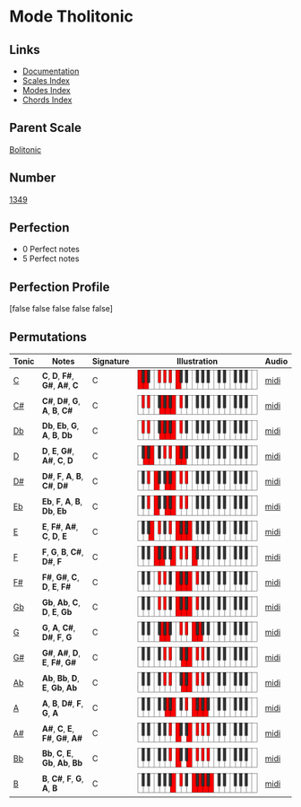 # Mode Tholitonic

## Links

- [Documentation](index.md)
- [Scales Index](Scales.md)
- [Modes Index](Modes.md)
- [Chords Index](Chords.md)

## Parent Scale

[Bolitonic](ScaleBolitonic.md)

## Number

[1349](https://ianring.com/musictheory/scales/1349)

## Perfection

- 0 Perfect notes
- 5 Perfect notes

## Perfection Profile

[false false false false false]

## Permutations

| Tonic | Notes | Signature | Illustration | Audio |
|-------|-------|-----------|--------------|-------|
| [C](ModeCNaturalTholitonic.md) | **C**, **D**, **F#**, **G#**, **A#**, **C** | C | ![CNaturalTholitonic](ModeCNaturalTholitonic.png) | [midi](https://github.com/edipermadi/music/blob/main/docs/ModeCNaturalTholitonic.mid?raw=true) |
| [C#](ModeCSharpTholitonic.md) | **C#**, **D#**, **G**, **A**, **B**, **C#** | C | ![CSharpTholitonic](ModeCSharpTholitonic.png) | [midi](https://github.com/edipermadi/music/blob/main/docs/ModeCSharpTholitonic.mid?raw=true) |
| [Db](ModeDFlatTholitonic.md) | **Db**, **Eb**, **G**, **A**, **B**, **Db** | C | ![DFlatTholitonic](ModeDFlatTholitonic.png) | [midi](https://github.com/edipermadi/music/blob/main/docs/ModeDFlatTholitonic.mid?raw=true) |
| [D](ModeDNaturalTholitonic.md) | **D**, **E**, **G#**, **A#**, **C**, **D** | C | ![DNaturalTholitonic](ModeDNaturalTholitonic.png) | [midi](https://github.com/edipermadi/music/blob/main/docs/ModeDNaturalTholitonic.mid?raw=true) |
| [D#](ModeDSharpTholitonic.md) | **D#**, **F**, **A**, **B**, **C#**, **D#** | C | ![DSharpTholitonic](ModeDSharpTholitonic.png) | [midi](https://github.com/edipermadi/music/blob/main/docs/ModeDSharpTholitonic.mid?raw=true) |
| [Eb](ModeEFlatTholitonic.md) | **Eb**, **F**, **A**, **B**, **Db**, **Eb** | C | ![EFlatTholitonic](ModeEFlatTholitonic.png) | [midi](https://github.com/edipermadi/music/blob/main/docs/ModeEFlatTholitonic.mid?raw=true) |
| [E](ModeENaturalTholitonic.md) | **E**, **F#**, **A#**, **C**, **D**, **E** | C | ![ENaturalTholitonic](ModeENaturalTholitonic.png) | [midi](https://github.com/edipermadi/music/blob/main/docs/ModeENaturalTholitonic.mid?raw=true) |
| [F](ModeFNaturalTholitonic.md) | **F**, **G**, **B**, **C#**, **D#**, **F** | C | ![FNaturalTholitonic](ModeFNaturalTholitonic.png) | [midi](https://github.com/edipermadi/music/blob/main/docs/ModeFNaturalTholitonic.mid?raw=true) |
| [F#](ModeFSharpTholitonic.md) | **F#**, **G#**, **C**, **D**, **E**, **F#** | C | ![FSharpTholitonic](ModeFSharpTholitonic.png) | [midi](https://github.com/edipermadi/music/blob/main/docs/ModeFSharpTholitonic.mid?raw=true) |
| [Gb](ModeGFlatTholitonic.md) | **Gb**, **Ab**, **C**, **D**, **E**, **Gb** | C | ![GFlatTholitonic](ModeGFlatTholitonic.png) | [midi](https://github.com/edipermadi/music/blob/main/docs/ModeGFlatTholitonic.mid?raw=true) |
| [G](ModeGNaturalTholitonic.md) | **G**, **A**, **C#**, **D#**, **F**, **G** | C | ![GNaturalTholitonic](ModeGNaturalTholitonic.png) | [midi](https://github.com/edipermadi/music/blob/main/docs/ModeGNaturalTholitonic.mid?raw=true) |
| [G#](ModeGSharpTholitonic.md) | **G#**, **A#**, **D**, **E**, **F#**, **G#** | C | ![GSharpTholitonic](ModeGSharpTholitonic.png) | [midi](https://github.com/edipermadi/music/blob/main/docs/ModeGSharpTholitonic.mid?raw=true) |
| [Ab](ModeAFlatTholitonic.md) | **Ab**, **Bb**, **D**, **E**, **Gb**, **Ab** | C | ![AFlatTholitonic](ModeAFlatTholitonic.png) | [midi](https://github.com/edipermadi/music/blob/main/docs/ModeAFlatTholitonic.mid?raw=true) |
| [A](ModeANaturalTholitonic.md) | **A**, **B**, **D#**, **F**, **G**, **A** | C | ![ANaturalTholitonic](ModeANaturalTholitonic.png) | [midi](https://github.com/edipermadi/music/blob/main/docs/ModeANaturalTholitonic.mid?raw=true) |
| [A#](ModeASharpTholitonic.md) | **A#**, **C**, **E**, **F#**, **G#**, **A#** | C | ![ASharpTholitonic](ModeASharpTholitonic.png) | [midi](https://github.com/edipermadi/music/blob/main/docs/ModeASharpTholitonic.mid?raw=true) |
| [Bb](ModeBFlatTholitonic.md) | **Bb**, **C**, **E**, **Gb**, **Ab**, **Bb** | C | ![BFlatTholitonic](ModeBFlatTholitonic.png) | [midi](https://github.com/edipermadi/music/blob/main/docs/ModeBFlatTholitonic.mid?raw=true) |
| [B](ModeBNaturalTholitonic.md) | **B**, **C#**, **F**, **G**, **A**, **B** | C | ![BNaturalTholitonic](ModeBNaturalTholitonic.png) | [midi](https://github.com/edipermadi/music/blob/main/docs/ModeBNaturalTholitonic.mid?raw=true) |
